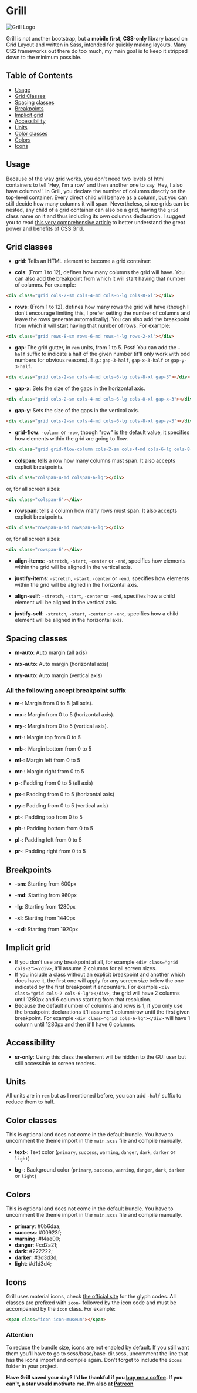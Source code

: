 # Grill

![Grill Logo](img/logo.png)

Grill is not another bootstrap, but a **mobile first**, **CSS-only** library based on Grid Layout and written in Sass, intended for quickly making layouts.
Many CSS frameworks out there do too much, my main goal is to keep it stripped down to the minimum possible. 

## Table of Contents

- [Usage](#usage)
- [Grid Classes](#grid-classes)
- [Spacing classes](#spacing-classes)
- [Breakpoints](#breakpoints)
- [Implicit grid](#implicit-grid)
- [Accessibility](#accessibility)
- [Units](#units)
- [Color classes](#color-classes)
- [Colors](#colors)
- [Icons](#icons)

## Usage

Because of the way grid works, you don't need two levels of html containers to tell 'Hey, I'm a row' and then another one to say 'Hey, I also have columns!'. In Grill, you declare the number of columns directly on the top-level container. Every direct child will behave as a column, but you can still decide how many columns it will span. Nevertheless, since grids can be nested, any child of a grid container can also be a grid, having the `grid` class name on it and thus including its own columns declaration. I suggest you to read [this very comprehensive article](https://css-tricks.com/snippets/css/complete-guide-grid/) to better understand the great power and benefits of CSS Grid.

## Grid classes

- **grid**: Tells an HTML element to become a grid container:

- **cols**: (From 1 to 12), defines how many columns the grid will have. You can also add the breakpoint from which it will start having that number of columns. For example:

``` html
<div class="grid cols-2-sm cols-4-md cols-6-lg cols-8-xl"></div>
```

- **rows**: (From 1 to 12), defines how many rows the grid will have (though I don't encourage limiting this, I prefer setting the number of columns and leave the rows generate automatically). You can also add the breakpoint from which it will start having that number of rows. For example:

``` html
<div class="grid rows-8-sm rows-6-md rows-4-lg rows-2-xl"></div>
```

- **gap**: The grid gutter, in `rem` units, from 1 to 5. Psst! You can add the `-half` suffix to indicate a half of the given number (it'll only work with odd numbers for obvious reasons). E.g.: `gap-3-half`, `gap-x-3-half` or `gap-y-3-half`.

``` html
<div class="grid cols-2-sm cols-4-md cols-6-lg cols-8-xl gap-3"></div>
```

- **gap-x**: Sets the size of the gaps in the horizontal axis.

``` html
<div class="grid cols-2-sm cols-4-md cols-6-lg cols-8-xl gap-x-3"></div>
```

- **gap-y**: Sets the size of the gaps in the vertical axis.

``` html
<div class="grid cols-2-sm cols-4-md cols-6-lg cols-8-xl gap-y-3"></div>
```

- **grid-flow**: `-column` or `-row`, though "row" is the default value, it specifies how elements within the grid are going to flow.

``` html
<div class="grid grid-flow-column cols-2-sm cols-4-md cols-6-lg cols-8-xl gap-3-half"></div>
```

- **colspan**: tells a row how many columns must span. It also accepts explicit breakpoints.

``` html
<div class="colspan-4-md colspan-6-lg"></div>
```

or, for all screen sizes:

``` html
<div class="colspan-6"></div>
```

- **rowspan**: tells a column how many rows must span. It also accepts explicit breakpoints.

``` html
<div class="rowspan-4-md rowspan-6-lg"></div>
```

or, for all screen sizes:

``` html
<div class="rowspan-6"></div>
```

- **align-items**: `-stretch`, `-start`, `-center` or `-end`, specifies how elements within the grid will be aligned
 in the vertical axis.

- **justify-items**: `-stretch`, `-start`, `-center` or `-end`, specifies how elements within the grid will be aligned in the horizontal axis.

- **align-self**: `-stretch`, `-start`, `-center` or `-end`, specifies how a child element will be aligned in the
 vertical axis.

- **justify-self**: `-stretch`, `-start`, `-center` or `-end`, specifies how a child element will be aligned in the horizontal axis.


## Spacing classes

- **m-auto**: Auto margin (all axis)

- **mx-auto**: Auto margin (horizontal axis)

- **my-auto**: Auto margin (vertical axis)

### All the following accept breakpoint suffix

- **m-**: Margin from 0 to 5 (all axis).

- **mx-**: Margin from 0 to 5 (horizontal axis).

- **my-**: Margin from 0 to 5 (vertical axis).

- **mt-**: Margin top from 0 to 5

- **mb-**: Margin bottom from 0 to 5

- **ml-**: Margin left from 0 to 5

- **mr-**: Margin right from 0 to 5

- **p-**: Padding from 0 to 5 (all axis)

- **px-**: Padding from 0 to 5 (horizontal axis)

- **py-**: Padding from 0 to 5 (vertical axis)

- **pt-**: Padding top from 0 to 5

- **pb-**: Padding bottom from 0 to 5

- **pl-**: Padding left from 0 to 5

- **pr-**: Padding right from 0 to 5

## Breakpoints

- **-sm**: Starting from 600px

- **-md**: Starting from 960px

- **-lg**: Starting from 1280px

- **-xl**: Starting from 1440px

- **-xxl**: Starting from 1920px


## Implicit grid

- If you don't use any breakpoint at all, for example `<div class="grid cols-2"></div>`, it'll assume 2 columns for all screen sizes.
- If you include a class without an explicit breakpoint and another which does have it, the first one will apply for any screen size below the one indicated by the first breakpoint it encounters. For example `<div class="grid cols-2 cols-6-lg"></div>`, the grid will have 2 columns until 1280px and 6 columns starting from that resolution.
- Because the default number of columns and rows is 1, if you only use the breakpoint declarations it'll assume 1 column/row until the first given breakpoint. For example `<div class="grid cols-6-lg"></div>` will have 1 column until 1280px and then it'll have 6 columns.

## Accessibility

- **sr-only**: Using this class the element will be hidden to the GUI user but still accessible to screen readers.

## Units

All units are in `rem` but as I mentioned before, you can add `-half` suffix to reduce them to half.

## Color classes

This is optional and does not come in the default bundle. You have to uncomment the theme import in the `main.scss` file and compile manually.

- **text-**: Text color (`primary`, `success`, `warning`, `danger`, `dark`, `darker` or `light`)

- **bg-**: Background color (`primary`, `success`, `warning`, `danger`, `dark`, `darker` or `light`)


## Colors

This is optional and does not come in the default bundle. You have to uncomment the theme import in the `main.scss` file and compile manually.

- **primary**: #0b6daa;
- **success**: #00923f;
- **warning**: #f4ae00;
- **danger**: #cd2a21;
- **dark**: #222222;
- **darker**: #3d3d3d;
- **light**: #d1d3d4;

## Icons

Grill uses material icons, check [the official site](https://material.io/tools/icons/?style=baseline) for the glyph codes. All classes are prefixed with `icon-` followed by the icon code and must be accompanied by the `icon` class. For example:

``` html
<span class="icon icon-museum"></span>
```

### Attention

To reduce the bundle size, icons are not enabled by default. If you still want them you'll have to go to scss/base/base-dir.scss, uncomment the line that has the icons import and compile again. Don't forget to include the `icons` folder in your project.

**Have Grill saved your day? I'd be thankful if you [buy me a coffee](https://paypal.me/adrianbenavente). If you can't, a star would motivate me. I'm also at [Patreon](https://patreon.com/fenavente)**
